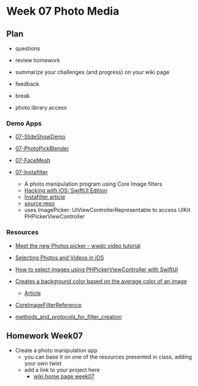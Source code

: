 # Week 07 Photo Media

## Plan

- questions

- review homework

- summarize your challenges (and progress) on your wiki page

- feedback

- break

- photo library access

### Demo Apps

- [07-SlideShowDemo](https://github.com/mobilelabclass-itp/07-SlideShowDemo)

- [07-PhotoPickBlender](https://github.com/mobilelabclass-itp/07-PhotoPickBlender)

- [07-FaceMesh](https://github.com/mobilelabclass-itp/07-FaceMesh)

- [07-Instafilter](https://github.com/mobilelabclass-itp/07-Instafilter)
  - A photo manipulation program using Core Image filters
  - [Hacking with iOS: SwiftUI Edition](https://www.hackingwithswift.com/books/ios-swiftui)
  - [Instafilter article](https://www.hackingwithswift.com/books/ios-swiftui/instafilter-introduction)
  - [source repo](https://github.com/twostraws/HackingWithSwift/tree/main/SwiftUI/project13)
  - uses ImagePicker: UIViewControllerRepresentable to access UIKit PHPickerViewController

### Resources

- [Meet the new Photos picker - wwdc video tutorial](https://developer.apple.com/videos/play/wwdc2020/10652/)

- [Selecting Photos and Videos in iOS](https://developer.apple.com/documentation/photokit/selecting_photos_and_videos_in_ios)

- [How to select images using PHPickerViewController with SwiftUI](https://levelup.gitconnected.com/how-to-select-images-using-phpickerviewcontroller-with-swiftui-da8bd3ec3d05)

<!-- - [How to obtain photo data/metadata after being picked in PHPickerViewController?](https://developer.apple.com/forums/thread/654898) -->

- [Creates a background color based on the average color of an image](https://github.com/bbaars/UIImageAverageColor)

  - [Article](https://medium.com/swlh/swiftui-read-the-average-color-of-an-image-c736adb43000)

- [CoreImageFilterReference ](https://developer.apple.com/library/archive/documentation/GraphicsImaging/Reference/CoreImageFilterReference/index.html)

- [methods_and_protocols_for_filter_creation](https://developer.apple.com/documentation/coreimage/methods_and_protocols_for_filter_creation)

## Homework Week07

- Create a photo manipulation app
  - you can base it on one of the resources presented in class, adding your own twist
  - add a link to your project here
    - [wiki home page week07](https://github.com/mobilelabclass-itp/content-2023/wiki#week-07-homework)
